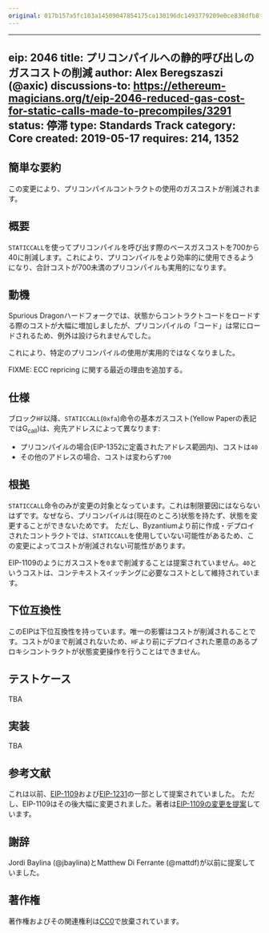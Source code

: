 ```yaml
---
original: 017b157a5fc103a14509047854175ca130196dc1493779209e0ce838dfb8fd05
---
```


---
eip: 2046
title: プリコンパイルへの静的呼び出しのガスコストの削減
author: Alex Beregszaszi (@axic)
discussions-to: https://ethereum-magicians.org/t/eip-2046-reduced-gas-cost-for-static-calls-made-to-precompiles/3291
status: 停滞
type: Standards Track
category: Core
created: 2019-05-17
requires: 214, 1352
---

## 簡単な要約

この変更により、プリコンパイルコントラクトの使用のガスコストが削減されます。

## 概要

`STATICCALL`を使ってプリコンパイルを呼び出す際のベースガスコストを700から40に削減します。これにより、プリコンパイルをより効率的に使用できるようになり、合計コストが700未満のプリコンパイルも実用的になります。

## 動機

Spurious Dragonハードフォークでは、状態からコントラクトコードをロードする際のコストが大幅に増加しましたが、プリコンパイルの「コード」は常にロードされるため、例外は設けられませんでした。

これにより、特定のプリコンパイルの使用が実用的ではなくなりました。

FIXME: ECC repricing に関する最近の理由を追加する。

## 仕様

ブロック`HF`以降、`STATICCALL`(`0xfa`)命令の基本ガスコスト(Yellow Paperの表記ではG<sub>call</sub>)は、宛先アドレスによって異なります:
- プリコンパイルの場合(EIP-1352に定義されたアドレス範囲内)、コストは`40`
- その他のアドレスの場合、コストは変わらず`700`

## 根拠

`STATICCALL`命令のみが変更の対象となっています。これは制限要因にはならないはずです。なぜなら、プリコンパイルは(現在のところ)状態を持たず、状態を変更することができないためです。
ただし、Byzantiumより前に作成・デプロイされたコントラクトでは、`STATICCALL`を使用していない可能性があるため、この変更によってコストが削減されない可能性があります。

EIP-1109のようにガスコストを`0`まで削減することは提案されていません。`40`というコストは、コンテキストスイッチングに必要なコストとして維持されています。

## 下位互換性

このEIPは下位互換性を持っています。唯一の影響はコストが削減されることです。コストが0まで削減されないため、`HF`より前にデプロイされた悪意のあるプロキシコントラクトが状態変更操作を行うことはできません。

## テストケース

TBA

## 実装

TBA

## 参考文献

これは以前、[EIP-1109](./eip-1109.md)および[EIP-1231](https://github.com/ethereum/EIPs/pull/1231)の一部として提案されていました。
ただし、EIP-1109はその後大幅に変更されました。著者は[EIP-1109の変更を提案](https://ethereum-magicians.org/t/eip-1109-remove-call-costs-for-precompiled-contracts/447/7)しています。

## 謝辞

Jordi Baylina (@jbaylina)とMatthew Di Ferrante (@mattdf)が以前に提案していました。

## 著作権

著作権およびその関連権利は[CC0](../LICENSE.md)で放棄されています。

[Yellow Paper]: https://github.com/ethereum/yellowpaper
[EIP-1352]: ./eip-1352.md